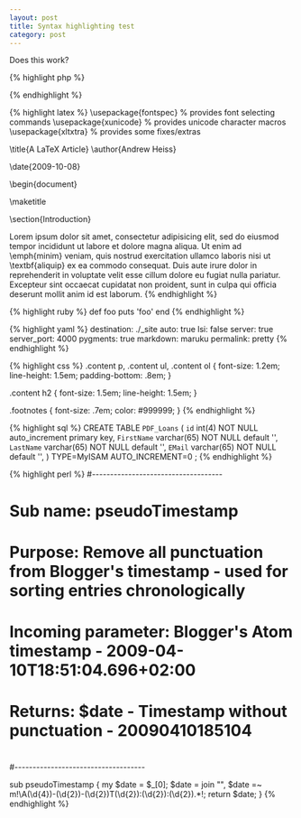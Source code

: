 ```yaml
---
layout: post
title: Syntax highlighting test
category: post
---
```


Does this work?

{% highlight php %}

<?php
	echo "This is a test";
?>

{% endhighlight %}

{% highlight latex %}
\usepackage{fontspec}		% provides font selecting commands 
\usepackage{xunicode}		% provides unicode character macros 
\usepackage{xltxtra}		% provides some fixes/extras

\title{A LaTeX Article}
\author{Andrew Heiss}

\date{2009-10-08}

\begin{document}

\maketitle

\section{Introduction}

Lorem ipsum dolor sit amet, consectetur adipisicing elit, sed do eiusmod tempor incididunt ut labore et dolore magna aliqua. Ut enim ad \emph{minim} veniam, quis nostrud exercitation ullamco laboris nisi ut \textbf{aliquip} ex ea commodo consequat. Duis aute irure dolor in reprehenderit in voluptate velit esse cillum dolore eu fugiat nulla pariatur. Excepteur sint occaecat cupidatat non proident, sunt in culpa qui officia deserunt mollit anim id est laborum.
{% endhighlight %}

{% highlight ruby %}
def foo
  puts 'foo'
end
{% endhighlight %}

{% highlight yaml %}
destination:    ./_site
auto:           true
lsi:            false
server:         true
server_port:    4000
pygments:       true
markdown:       maruku
permalink:      pretty
{% endhighlight %}

{% highlight css %}
.content p, .content ul, .content ol {
	font-size: 1.2em;
	line-height: 1.5em;
	padding-bottom: .8em;
}

.content h2 {
	font-size: 1.5em;
	line-height: 1.5em;
}

.footnotes {
	font-size: .7em;
	color: #999999;
}
{% endhighlight %}

{% highlight sql %}
CREATE TABLE `PDF_Loans` (
`id` int(4) NOT NULL auto_increment primary key,
`FirstName` varchar(65) NOT NULL default '',
`LastName` varchar(65) NOT NULL default '',
`EMail` varchar(65) NOT NULL default '',
) TYPE=MyISAM AUTO_INCREMENT=0 ;
{% endhighlight %}

{% highlight perl %}
#------------------------------------
#
#	Sub name: pseudoTimestamp
#	Purpose: Remove all punctuation from Blogger's timestamp - used for sorting entries chronologically
#	Incoming parameter: Blogger's Atom timestamp - 2009-04-10T18:51:04.696+02:00
#	Returns: $date - Timestamp without punctuation - 20090410185104
#
#------------------------------------

sub pseudoTimestamp {
    my $date = $_[0];
    $date = join "", $date =~ m!\A(\d{4})-(\d{2})-(\d{2})T(\d{2}):(\d{2}):(\d{2}).*!;
    return $date;
}
{% endhighlight %}